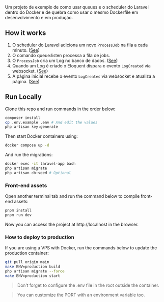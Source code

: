 Um projeto de exemplo de como usar queues e o scheduler do Laravel dentro do Docker e de quebra como usar o mesmo Dockerfile em desenvolvimento e em produção.

## How it works

1. O scheduler do Laravel adiciona um novo `ProcessJob` na fila a cada minuto. ([See](/routes/console.php))
2. O comando queue:listen processa a fila de jobs.
3. O `ProcessJob` cria um Log no banco de dados. ([See](/app/Jobs/ProcessJob.php#L36))
4. Quando um Log é criado o Eloquent dispara o evento `LogCreated` via websocket. ([See](/app/Models/Log.php#L33))
5. A página inicial recebe o evento `LogCreated` via websocket e atualiza a página. ([See](/resources/js/app.js#L6))

## Run Locally

Clone this repo and run commands in the order below:

```bash
composer install
cp .env.example .env # And edit the values
php artisan key:generate
```

Then start Docker containers using:

```bash
docker compose up -d
```

And run the migrations:

```bash
docker exec -it laravel-app bash
php artisan migrate
php artisan db:seed # Optional
```

### Front-end assets

Open another terminal tab and run the command below to compile front-end assets:

```bash
pnpm install
pnpm run dev
```

Now you can access the project at http://localhost in the browser.

### How to deploy to production

If you are using a VPS with Docker, run the commands below to update the production container:

```bash
git pull origin main
make ENV=production build
php artisan migrate --force
make ENV=production start
```

> Don't forget to configure the .env file in the root outside the container.

> You can customize the PORT with an environment variable too.
